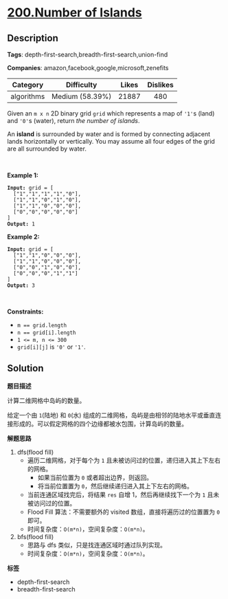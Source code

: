 # [200.Number of Islands](https://leetcode.com/problems/number-of-islands/description/)

## Description

**Tags**: depth-first-search,breadth-first-search,union-find

**Companies**: amazon,facebook,google,microsoft,zenefits

|  Category  |   Difficulty    | Likes | Dislikes |
| :--------: | :-------------: | :---: | :------: |
| algorithms | Medium (58.39%) | 21887 |   480    |

<p>Given an <code>m x n</code> 2D binary grid <code>grid</code> which represents a map of <code>&#39;1&#39;</code>s (land) and <code>&#39;0&#39;</code>s (water), return <em>the number of islands</em>.</p>
<p>An <strong>island</strong> is surrounded by water and is formed by connecting adjacent lands horizontally or vertically. You may assume all four edges of the grid are all surrounded by water.</p>
<p>&nbsp;</p>
<p><strong class="example">Example 1:</strong></p>
<pre><code><strong>Input:</strong> grid = [
  [&quot;1&quot;,&quot;1&quot;,&quot;1&quot;,&quot;1&quot;,&quot;0&quot;],
  [&quot;1&quot;,&quot;1&quot;,&quot;0&quot;,&quot;1&quot;,&quot;0&quot;],
  [&quot;1&quot;,&quot;1&quot;,&quot;0&quot;,&quot;0&quot;,&quot;0&quot;],
  [&quot;0&quot;,&quot;0&quot;,&quot;0&quot;,&quot;0&quot;,&quot;0&quot;]
]
<strong>Output:</strong> 1</code></pre>
<p><strong class="example">Example 2:</strong></p>
<pre><code><strong>Input:</strong> grid = [
  [&quot;1&quot;,&quot;1&quot;,&quot;0&quot;,&quot;0&quot;,&quot;0&quot;],
  [&quot;1&quot;,&quot;1&quot;,&quot;0&quot;,&quot;0&quot;,&quot;0&quot;],
  [&quot;0&quot;,&quot;0&quot;,&quot;1&quot;,&quot;0&quot;,&quot;0&quot;],
  [&quot;0&quot;,&quot;0&quot;,&quot;0&quot;,&quot;1&quot;,&quot;1&quot;]
]
<strong>Output:</strong> 3</code></pre>
<p>&nbsp;</p>
<p><strong>Constraints:</strong></p>
<ul>
  <li><code>m == grid.length</code></li>
  <li><code>n == grid[i].length</code></li>
  <li><code>1 &lt;= m, n &lt;= 300</code></li>
  <li><code>grid[i][j]</code> is <code>&#39;0&#39;</code> or <code>&#39;1&#39;</code>.</li>
</ul>

## Solution

**题目描述**

计算二维网格中岛屿的数量。

给定一个由 `1`(陆地) 和 `0`(水) 组成的二维网格，岛屿是由相邻的陆地水平或垂直连接形成的。可以假定网格的四个边缘都被水包围，计算岛屿的数量。

**解题思路**

1. dfs(flood fill)
   - 遍历二维网格，对于每个为 `1` 且未被访问过的位置，递归进入其上下左右的网格。
     - 如果当前位置为 `0` 或者超出边界，则返回。
     - 将当前位置置为 `0`，然后继续递归进入其上下左右的网格。
   - 当前连通区域找完后，将结果 `res` 自增 1，然后再继续找下一个为 `1` 且未被访问过的位置。
   - Flood Fill 算法：不需要额外的 visited 数组，直接将遍历过的位置置为 `0` 即可。
   - 时间复杂度：`O(m*n)`，空间复杂度：`O(m*n)`。
2. bfs(flood fill)
   - 思路与 dfs 类似，只是找连通区域时通过队列实现。
   - 时间复杂度：`O(m*n)`，空间复杂度：`O(m*n)`。

**标签**

- depth-first-search
- breadth-first-search
